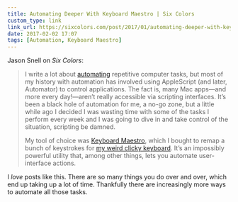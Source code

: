 ```yaml
---
title: Automating Deeper With Keyboard Maestro | Six Colors
custom_type: link
link_url: https://sixcolors.com/post/2017/01/automating-deeper-with-keyboard-maestro/
date: 2017-02-02 17:07
tags: [Automation, Keyboard Maestro]
---
```

Jason Snell on *Six Colors*:

> I write a lot about [automating](https://sixcolors.com/offsite/2016/11/all-the-ways-i-automate/) repetitive computer tasks, but most of my history with automation has involved using AppleScript (and later, Automator) to control applications. The fact is, many Mac apps—and more every day!—aren’t really accessible via scripting interfaces. It’s been a black hole of automation for me, a no-go zone, but a little while ago I decided I was wasting time with some of the tasks I perform every week and I was going to dive in and take control of the situation, scripting be damned.
>
> My tool of choice was [Keyboard Maestro](https://www.keyboardmaestro.com/main/), which I bought to remap a bunch of keystrokes for [my weird clicky keyboard](https://sixcolors.com/post/2016/01/enter-the-clicky-keyboard/). It’s an impossibly powerful utility that, among other things, lets you automate user-interface actions.

I *love* posts like this. There are so many things you do over and over, which end up taking up a lot of time. Thankfully there are increasingly more ways to automate all those tasks.